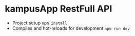 # kampusApp RestFull API
- Project setup
`npm install`
- Compiles and hot-reloads for development
`npm run dev`
